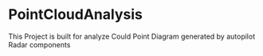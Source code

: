 # PointCloudAnalysis
This Project is built for analyze Could Point Diagram generated by autopilot Radar components
